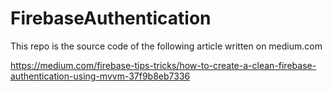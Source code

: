 # FirebaseAuthentication

This repo is the source code of the following article written on medium.com

https://medium.com/firebase-tips-tricks/how-to-create-a-clean-firebase-authentication-using-mvvm-37f9b8eb7336
